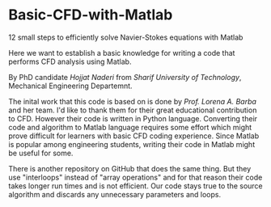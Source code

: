 # Basic-CFD-with-Matlab

12 small steps to efficiently solve Navier-Stokes equations with Matlab

Here we want to establish a basic knowledge for writing a code that performs CFD analysis using Matlab.

By PhD candidate *Hojjat Naderi* from *Sharif University of Technology*, Mechanical Engineering Departemnt.

The inital work that this code is based on is done by *Prof. Lorena A. Barba* and her team. I'd like to thank them for their great educational contribution to CFD. However their code is written in Python language. Converting their code and algorithm to Matlab language requires some effort which might prove difficult for learners with basic CFD coding experience. Since Matlab is popular among engineering students, writing their code in Matlab might be useful for some.

There is another repository on GitHub that does the same thing. But they use "interloops" instead of "array operations" and for that reason their code takes longer run times and is not efficient. Our code stays true to the source algorithm and discards any unnecessary parameters and loops.
